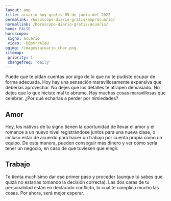 ```yaml
---
layout: amp
title: acuario hoy gratis 05 de junio del 2022 
permalink: /horoscopo-diario-gratis/amp/acuario/
normallink: /horoscopo-diario-gratis/acuario/
home: FALSE
horoscopo:
 signo: acuario
 video: -DQpmrrAIeU
ogimg: /images/acuario_char.png
sitemap:
 priority: 1
 changefreq: 'daily'
---
```



Puede que te pidan cuentas por algo de lo que no te pudiste ocupar de forma adecuada. Hoy hay una sensación maravillosamente expansiva que deberías aprovechar. No dejes que los detalles te atrapen demasiado. No dejes que lo que hiciste mal te abrume. Hay muchas cosas maravillosas que celebrar. ¿Por qué echarlas a perder por nimiedades?

## Amor

Hoy, los nativos de tu signo tienen la oportunidad de llevar el amor y el romance a un nuevo nivel registrándose juntos para una nueva clase, o incluso estar de acuerdo para hacer un trabajo por cuenta propia como un equipo. De esta manera, pueden conseguir más dinero y ver cómo sería tener un negocio, en caso de que tuviesen que elegir.

## Trabajo

Te tienta muchísimo dar ese primer paso y proceder (aunque tú sabes que quizá no estarías tomando la decisión correcta). Las dos caras de tu personalidad están en declarado conflicto, lo cual te complica mucho las cosas. Por ahora, será mejor esperar.